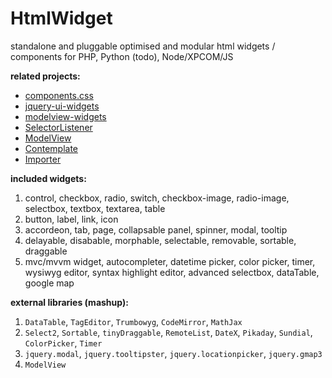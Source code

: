 # HtmlWidget

standalone and pluggable optimised and modular html widgets / components for PHP, Python (todo), Node/XPCOM/JS


**related projects:**

*  [components.css](https://github.com/foo123/components.css)
*  [jquery-ui-widgets](https://github.com/foo123/jquery-ui-widgets)
*  [modelview-widgets](https://github.com/foo123/modelview-widgets)
*  [SelectorListener](https://github.com/foo123/SelectorListener)
*  [ModelView](https://github.com/foo123/modelview.js)
*  [Contemplate](https://github.com/foo123/Contemplate)
*  [Importer](https://github.com/foo123/Importer)


**included widgets:**

1. control, checkbox, radio, switch, checkbox-image, radio-image, selectbox, textbox, textarea, table
2. button, label, link, icon
3. accordeon, tab, page, collapsable panel, spinner, modal, tooltip
4. delayable, disabable, morphable, selectable, removable, sortable, draggable
5. mvc/mvvm widget, autocompleter, datetime picker, color picker, timer, wysiwyg editor, syntax highlight editor, advanced selectbox, dataTable, google map


**external libraries (mashup):**

1. `DataTable`, `TagEditor`, `Trumbowyg`, `CodeMirror`, `MathJax`
2. `Select2`, `Sortable`, `tinyDraggable`, `RemoteList`, `DateX`, `Pikaday`, `Sundial`, `ColorPicker`, `Timer`
3. `jquery.modal`, `jquery.tooltipster`, `jquery.locationpicker`, `jquery.gmap3`
4. `ModelView`
